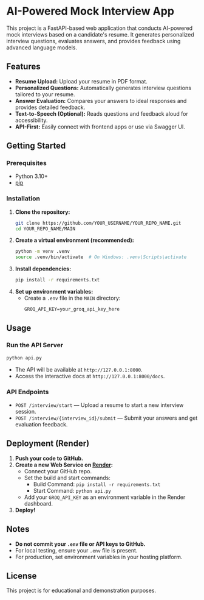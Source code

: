 # AI-Powered Mock Interview App

This project is a FastAPI-based web application that conducts AI-powered mock interviews based on a candidate's resume. It generates personalized interview questions, evaluates answers, and provides feedback using advanced language models.

## Features
- **Resume Upload:** Upload your resume in PDF format.
- **Personalized Questions:** Automatically generates interview questions tailored to your resume.
- **Answer Evaluation:** Compares your answers to ideal responses and provides detailed feedback.
- **Text-to-Speech (Optional):** Reads questions and feedback aloud for accessibility.
- **API-First:** Easily connect with frontend apps or use via Swagger UI.

## Getting Started

### Prerequisites
- Python 3.10+
- [pip](https://pip.pypa.io/en/stable/)

### Installation
1. **Clone the repository:**
   ```sh
   git clone https://github.com/YOUR_USERNAME/YOUR_REPO_NAME.git
   cd YOUR_REPO_NAME/MAIN
   ```
2. **Create a virtual environment (recommended):**
   ```sh
   python -m venv .venv
   source .venv/bin/activate  # On Windows: .venv\Scripts\activate
   ```
3. **Install dependencies:**
   ```sh
   pip install -r requirements.txt
   ```
4. **Set up environment variables:**
   - Create a `.env` file in the `MAIN` directory:
     ```
     GROQ_API_KEY=your_groq_api_key_here
     ```

## Usage

### Run the API Server
```sh
python api.py
```
- The API will be available at `http://127.0.0.1:8000`.
- Access the interactive docs at `http://127.0.0.1:8000/docs`.

### API Endpoints
- `POST /interview/start` — Upload a resume to start a new interview session.
- `POST /interview/{interview_id}/submit` — Submit your answers and get evaluation feedback.

## Deployment (Render)
1. **Push your code to GitHub.**
2. **Create a new Web Service on [Render](https://render.com/):**
   - Connect your GitHub repo.
   - Set the build and start commands:
     - Build Command: `pip install -r requirements.txt`
     - Start Command: `python api.py`
   - Add your `GROQ_API_KEY` as an environment variable in the Render dashboard.
3. **Deploy!**

## Notes
- **Do not commit your `.env` file or API keys to GitHub.**
- For local testing, ensure your `.env` file is present.
- For production, set environment variables in your hosting platform.

## License
This project is for educational and demonstration purposes. 